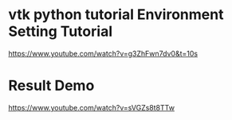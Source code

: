 # vtk python tutorial Environment Setting Tutorial
 https://www.youtube.com/watch?v=g3ZhFwn7dv0&t=10s
# Result Demo
https://www.youtube.com/watch?v=sVGZs8t8TTw

